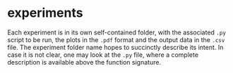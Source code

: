 # experiments

Each experiment is in its own self-contained folder, with the associated `.py` script to be run, the plots in the `.pdf` format and the output data in the `.csv` file. The experiment folder name hopes to succinctly describe its intent. In case it is not clear, one may look at the `.py` file, where a complete description is available above the function signature. 